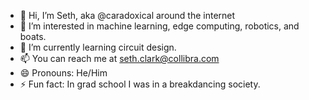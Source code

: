 - 👋 Hi, I’m Seth, aka @caradoxical around the internet
- 👀 I’m interested in machine learning, edge computing, robotics, and boats.
- 🌱 I’m currently learning circuit design.
- 📫 You can reach me at seth.clark@collibra.com
- 😄 Pronouns: He/Him
- ⚡ Fun fact: In grad school I was in a breakdancing society.

<!---
caradoxical-collibra/caradoxical-collibra is a ✨ special ✨ repository because its `README.md` (this file) appears on your GitHub profile.
You can click the Preview link to take a look at your changes.
--->
